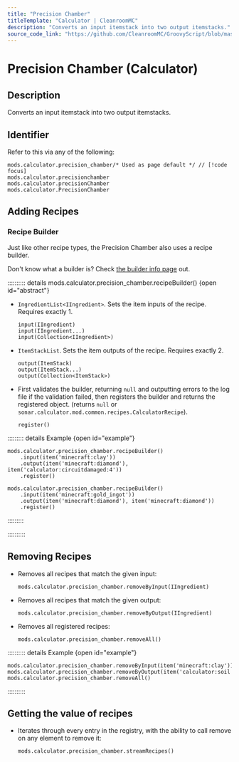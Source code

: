 ```yaml
---
title: "Precision Chamber"
titleTemplate: "Calculator | CleanroomMC"
description: "Converts an input itemstack into two output itemstacks."
source_code_link: "https://github.com/CleanroomMC/GroovyScript/blob/master/src/main/java/com/cleanroommc/groovyscript/compat/mods/calculator/PrecisionChamber.java"
---
```


# Precision Chamber (Calculator)

## Description

Converts an input itemstack into two output itemstacks.

## Identifier

Refer to this via any of the following:

```groovy:no-line-numbers {1}
mods.calculator.precision_chamber/* Used as page default */ // [!code focus]
mods.calculator.precisionchamber
mods.calculator.precisionChamber
mods.calculator.PrecisionChamber
```


## Adding Recipes

### Recipe Builder

Just like other recipe types, the Precision Chamber also uses a recipe builder.

Don't know what a builder is? Check [the builder info page](../../getting_started/builder.md) out.

:::::::::: details mods.calculator.precision_chamber.recipeBuilder() {open id="abstract"}
- `IngredientList<IIngredient>`. Sets the item inputs of the recipe. Requires exactly 1.

    ```groovy:no-line-numbers
    input(IIngredient)
    input(IIngredient...)
    input(Collection<IIngredient>)
    ```

- `ItemStackList`. Sets the item outputs of the recipe. Requires exactly 2.

    ```groovy:no-line-numbers
    output(ItemStack)
    output(ItemStack...)
    output(Collection<ItemStack>)
    ```

- First validates the builder, returning `null` and outputting errors to the log file if the validation failed, then registers the builder and returns the registered object. (returns `null` or `sonar.calculator.mod.common.recipes.CalculatorRecipe`).

    ```groovy:no-line-numbers
    register()
    ```

::::::::: details Example {open id="example"}
```groovy:no-line-numbers
mods.calculator.precision_chamber.recipeBuilder()
    .input(item('minecraft:clay'))
    .output(item('minecraft:diamond'), item('calculator:circuitdamaged:4'))
    .register()

mods.calculator.precision_chamber.recipeBuilder()
    .input(item('minecraft:gold_ingot'))
    .output(item('minecraft:diamond'), item('minecraft:diamond'))
    .register()
```

:::::::::

::::::::::

## Removing Recipes

- Removes all recipes that match the given input:

    ```groovy:no-line-numbers
    mods.calculator.precision_chamber.removeByInput(IIngredient)
    ```

- Removes all recipes that match the given output:

    ```groovy:no-line-numbers
    mods.calculator.precision_chamber.removeByOutput(IIngredient)
    ```

- Removes all registered recipes:

    ```groovy:no-line-numbers
    mods.calculator.precision_chamber.removeAll()
    ```

:::::::::: details Example {open id="example"}
```groovy:no-line-numbers
mods.calculator.precision_chamber.removeByInput(item('minecraft:clay'))
mods.calculator.precision_chamber.removeByOutput(item('calculator:soil'))
mods.calculator.precision_chamber.removeAll()
```

::::::::::

## Getting the value of recipes

- Iterates through every entry in the registry, with the ability to call remove on any element to remove it:

    ```groovy:no-line-numbers
    mods.calculator.precision_chamber.streamRecipes()
    ```
